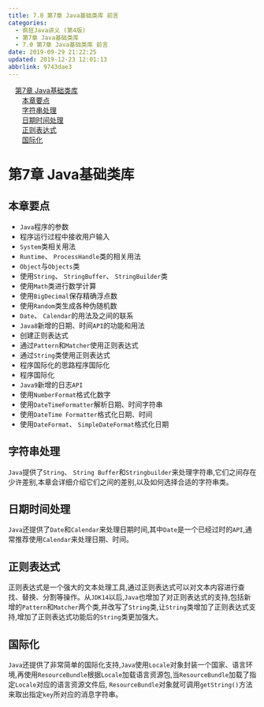 ```yaml
---
title: 7.0 第7章 Java基础类库 前言
categories: 
  - 疯狂Java讲义 (第4版)
  - 第7章 Java基础类库
  - 7.0 第7章 Java基础类库 前言
date: 2019-09-29 21:22:25
updated: 2019-12-23 12:01:13
abbrlink: 9743dae3
---
```

<div id='my_toc'><a href="/JavaReadingNotes/9743dae3/#第7章-Java基础类库" class="header_1">第7章 Java基础类库</a>&nbsp;<br><a href="/JavaReadingNotes/9743dae3/#本章要点" class="header_2">本章要点</a>&nbsp;<br><a href="/JavaReadingNotes/9743dae3/#字符串处理" class="header_2">字符串处理</a>&nbsp;<br><a href="/JavaReadingNotes/9743dae3/#日期时间处理" class="header_2">日期时间处理</a>&nbsp;<br><a href="/JavaReadingNotes/9743dae3/#正则表达式" class="header_2">正则表达式</a>&nbsp;<br><a href="/JavaReadingNotes/9743dae3/#国际化" class="header_2">国际化</a>&nbsp;<br></div>
<style>.header_1{margin-left: 1em;}.header_2{margin-left: 2em;}.header_3{margin-left: 3em;}.header_4{margin-left: 4em;}.header_5{margin-left: 5em;}.header_6{margin-left: 6em;}</style>
<!--more-->
<script>if (navigator.platform.search('arm')==-1){document.getElementById('my_toc').style.display = 'none';}var e,p = document.getElementsByTagName('p');while (p.length>0) {e = p[0];e.parentElement.removeChild(e);}</script>

<!--end-->
<!--SSTStart-->
# 第7章 Java基础类库 #
## 本章要点 ##
- `Java`程序的参数
- 程序运行过程中接收用户输入
- `System`类相关用法
- `Runtime`、 `ProcessHandle`类的相关用法
- `Object`与`Objects`类
- 使用`String`、 `StringBuffer`、 `StringBuilder`类
- 使用`Math`类进行数学计算
- 使用`BigDecimal`保存精确浮点数
- 使用`Random`类生成各种伪随机数
- `Date`、 `Calendar`的用法及之间的联系
- `Java8`新增的日期、时间`API`的功能和用法
- 创建正则表达式
- 通过`Pattern`和`Matcher`使用正则表达式
- 通过`String`类使用正则表达式
- 程序国际化的思路程序国际化
- 程序国际化
- `Java9`新增的日志`API`
- 使用`NumberFormat`格式化数字
- 使用`DateTimeFormatter`解析日期、时间字符串
- 使用`DateTime Formatter`格式化日期、时间
- 使用`DateFormat`、 `SimpleDateFormat`格式化日期


## 字符串处理 ##
`Java`提供了`String`、 `String Buffer`和`Stringbuilder`来处理字符串,它们之间存在少许差别,本章会详细介绍它们之间的差别,以及如何选择合适的字符串类。
## 日期时间处理 ##
`Java`还提供了`Date`和`Calendar`来处理日期时间,其中`Date`是一个已经过时的`API`,通常推荐使用`Calendar`来处理日期、时间。
## 正则表达式 ##
正则表达式是一个强大的文本处理工具,通过正则表达式可以对文本内容进行查找、替换、分割等操作。从`JDK14`以后,`Java`也增加了对正则表达式的支持,包括新增的`Pattern`和`Matcher`两个类,并改写了`String`类,让`String`类增加了正则表达式支持,增加了正则表达式功能后的`String`类更加强大。
## 国际化 ##
`Java`还提供了非常简单的国际化支持,`Java`使用`Locale`对象封装一个国家、语言环境,再使用`ResourceBundle`根据`Locale`加载语言资源包,当`ResourceBundle`加载了指定`Locale`对应的语言资源文件后, `ResourceBundle`对象就可调用`getString()`方法来取出指定`key`所对应的消息字符串。 
<!--SSTStop-->

